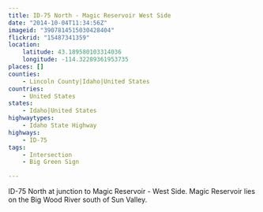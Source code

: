 ```yaml
---
title: ID-75 North - Magic Reservoir West Side
date: "2014-10-04T11:34:56Z"
imageid: "3907814515030428404"
flickrid: "15487341359"
location:
    latitude: 43.189580103314036
    longitude: -114.32289361953735
places: []
counties:
    - Lincoln County|Idaho|United States
countries:
    - United States
states:
    - Idaho|United States
highwaytypes:
    - Idaho State Highway
highways:
    - ID-75
tags:
    - Intersection
    - Big Green Sign

---
```

ID-75 North at junction to Magic Reservoir - West Side.  Magic Reservoir lies on the Big Wood River south of Sun Valley.